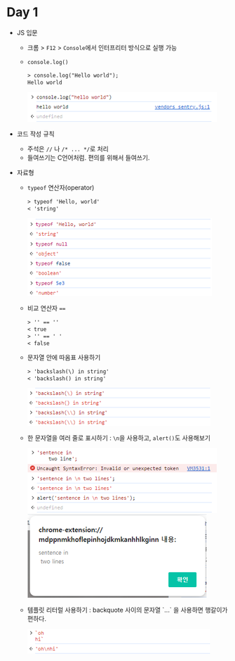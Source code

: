 # Day 1
- JS 입문
  - 크롬 > `F12` > `Console`에서 인터프리터 방식으로 실행 가능
  - `console.log()`
  
    ```
    > console.log("Hello world");
    Hello world
    ```

    ![codeset snapshot](img/day01/day01-01.png)

- 코드 작성 규칙
  - 주석은 `//` 나 `/* ... */`로 처리
  - 들여쓰기는 C언어처럼. 편의를 위해서 들여쓰기.

- 자료형
  - `typeof` 연산자(operator)

    ```
    > typeof 'Hello, world'
    < 'string'
    ```

    ![codeset snapshot](img/day01/day01-02.png)

  - 비교 연산자 `==`

    ```
    > '' == ''
    < true
    > '' == ' '
    < false
    ```

  - 문자열 안에 따옴표 사용하기

    ```
    > 'backslash(\) in string'
    < 'backslash() in string'
    ```

    ![codeset snapshot](img/day01/day01-03.png)

  - 한 문자열을 여러 줄로 표시하기 : `\n`을 사용하고, `alert()`도 사용해보기

    ![codeset snapshot](img/day01/day01-04.png)
    ![codeset snapshot](img/day01/day01-05.png)

  - 템플릿 리터럴 사용하기 : backquote 사이의 문자열 \`...\` 을 사용하면 행갈이가 편하다.

    ![codeset snapshot](img/day01/day01-06.png)